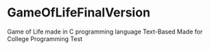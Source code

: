 # GameOfLifeFinalVersion
Game of Life made in C programming language
Text-Based
Made for College Programming Test
